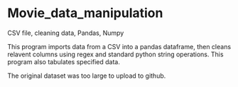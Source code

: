 # Movie_data_manipulation
CSV file, cleaning data, Pandas, Numpy


This program imports data from a CSV into a pandas dataframe, then cleans relavent columns using regex and standard python string operations.
This program also tabulates specified data.

The original dataset was too large to upload to github.
